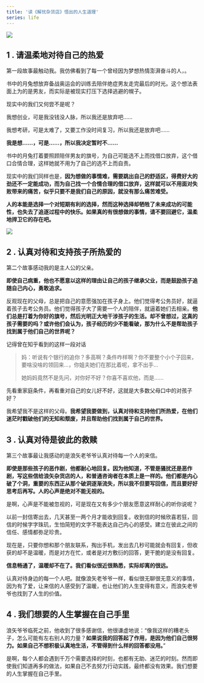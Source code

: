 ```yaml
---
title: '读《解忧杂货店》悟出的人生道理'
series: life
---
```


![](//upload-images.jianshu.io/upload_images/2374669-936749c681551149.jpg?imageMogr2/auto-orient/strip%7CimageView2/2/w/658/format/webp)

## 1 . 请温柔地对待自己的热爱

第一段故事最触动我。我仿佛看到了每一个曾经因为梦想热情澎湃奋斗的人，。

书中的月兔想放弃备战奥运会的训练去陪伴绝症男友走完最后的时光。这个想法表面上为的是男友，而实际是被现实打压下选择逃避的幌子。

现实中的我们又何尝不是呢？

我想创业，可是我没钱没人脉，所以我还是放弃吧……

我想考研，可是太难了，又要工作没时间复习，所以我还是放弃吧……

**我是想……，可是……，所以我决定暂时不……**

书中的月兔打着要照顾陪伴男友的旗号，为自己可能选不上而找借口放弃，这个借口合情合理，这样她就不用为了自己的选不上而自责。

现实中的我们同样也是，**因为想做的事情难，需要跳出自己的舒适区，得费好大的劲还不一定能成功，而为自己找一个合情合理的借口放弃，这样就可以不用面对失败带来的痛苦，似乎只要不是我们自己的原因，就没有那么痛苦难受。**

**人的本能是选择一个对短期有利的选择，然而这种选择却牺牲了未来成功的可能性，也失去了追逐过程中的快乐。如果真的有很想做的事情，请不要回避它，温柔地捍卫它的存在吧。**

![](https://upload-images.jianshu.io/upload_images/2374669-9df9d19a1df89865.jpg?imageMogr2/auto-orient/strip%7CimageView2/2/w/500/format/webp)
## 2 . 认真对待和支持孩子所热爱的

第二个故事感动我的是主人公的父亲。

**即使自己病重，他也不愿意以这样的理由让自己的孩子继承父业，而是鼓励孩子追随自己内心，勇敢追求。**

反观现在的父母，总是把自己的意愿强加在孩子身上。他们觉得考公务员好，就逼着孩子去考公务员。他们觉得孩子大了需要一个人的陪伴，就逼着她们去相亲。**他们总是打着为你好的旗号，然后光明正大地干涉孩子的生活。却不曾想过，这真的孩子需要的吗？或许他们会认为，孩子经历的少不能看破，那为什么不是帮助孩子找到属于他们自己的世界呢？**

记得曾在知乎看到的这样一段对话

> 妈：听说有个银行的追你？多高啊？条件咋样啊？你不要整个小个子回来，要啥没啥的领回来…，你姐夫她们在那比着呢，拿不出手…
> 
> 她妈妈竟然不是先问，对你好不好？你喜不喜欢他，而是……

先看重家庭条件，再看重对自己的女儿好不好，这就是大多数父母口中的对孩子好？

我希望我不是这样的父母。**我希望我要做到，认真对待和支持他们所热爱，在他们迷茫时戳破他们的无知和颓废，并且帮助他们找到属于自己的世界。**

## 3 . 认真对待是彼此的救赎

第三个故事最让我感动的是浪矢老爷爷认真对待每一个人的来信。

**即使是那些孩子的恶作剧，他都耐心地回复。因为他知道，不管是骚扰还是恶作剧，写这些信给浪矢杂货店的人，和普通咨询者在本质上是一样的。他们都是内心破了个洞，重要的东西正从那个破洞逐渐流失，所以我不但要写回信，而且要好好思考后再写。人的心声是绝对不能无视的。**

是啊，心声是不能被忽视的，可是现在又有多少个朋友愿意这样耐心的听你说呢？

以前一封信寄出去，几天甚至一两个月才能收到回复。收到信的时候欣喜若狂，回信的时候字字珠玑，生怕简短的文字不能表达自己内心的感受。建立在彼此之间的信任、感情都弥足珍贵。

现在是，只要你想和那个朋友联系，掏出手机，发出去几秒可能就会有回复，但收获的却不是温暖，而是对方在忙，或者是对方敷衍的回答，更干脆的是没有回复。

**信息畅通了，温暖却不在了。我们看似很近很熟悉，实际却离的很远。**

认真对待身边的每一个人吧。就像浪矢老爷爷一样，看似很无聊很无意义的事情，因为有了爱，让来信的人感受到了温暖，也让他们的人生变得有意义，而浪矢老爷爷也找到了人生的价值。

  

## 4 . 我们想要的人生掌握在自己手里

浪矢爷爷临死之前，他收到了很多感谢信，他很谦虚地说：“像我这样的糟老头子，怎么可能有左右别人的力量？**如果说我的回答起了作用，是因为他们自己很努力。如果自己不想积极认真地生活，不管得到什么样的回答都没用。**”

是啊，每个人都会遇到千万个需要选择的时刻，也都有无助、迷茫的时刻。然而即使我们知道再多的做法，如果自己不去努力行动实践，最终都没有效果。我们想要的人生掌握在自己手里。

  
